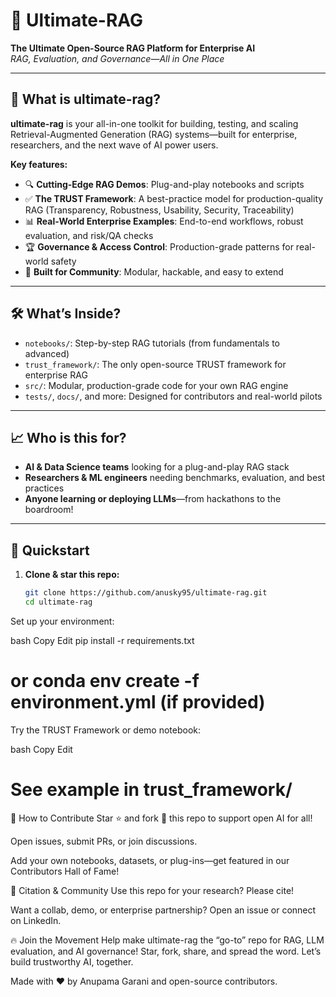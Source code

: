 # 🚀 Ultimate-RAG

**The Ultimate Open-Source RAG Platform for Enterprise AI**  
_RAG, Evaluation, and Governance—All in One Place_

---

## 🌟 What is ultimate-rag?

**ultimate-rag** is your all-in-one toolkit for building, testing, and scaling Retrieval-Augmented Generation (RAG) systems—built for enterprise, researchers, and the next wave of AI power users.

**Key features:**
- 🔍 **Cutting-Edge RAG Demos**: Plug-and-play notebooks and scripts
- ✅ **The TRUST Framework**: A best-practice model for production-quality RAG (Transparency, Robustness, Usability, Security, Traceability)
- 📊 **Real-World Enterprise Examples**: End-to-end workflows, robust evaluation, and risk/QA checks
- 🏆 **Governance & Access Control**: Production-grade patterns for real-world safety
- 🚦 **Built for Community**: Modular, hackable, and easy to extend

---

## 🛠️ What’s Inside?

- `notebooks/`: Step-by-step RAG tutorials (from fundamentals to advanced)
- `trust_framework/`: The only open-source TRUST framework for enterprise RAG
- `src/`: Modular, production-grade code for your own RAG engine
- `tests/`, `docs/`, and more: Designed for contributors and real-world pilots

---

## 📈 Who is this for?

- **AI & Data Science teams** looking for a plug-and-play RAG stack  
- **Researchers & ML engineers** needing benchmarks, evaluation, and best practices  
- **Anyone learning or deploying LLMs**—from hackathons to the boardroom!

---

## 🚀 Quickstart

1. **Clone & star this repo:**  
   ```bash
   git clone https://github.com/anusky95/ultimate-rag.git
   cd ultimate-rag
Set up your environment:

bash
Copy
Edit
pip install -r requirements.txt
# or conda env create -f environment.yml (if provided)
Try the TRUST Framework or demo notebook:

bash
Copy
Edit
# See example in trust_framework/
🫶 How to Contribute
Star ⭐️ and fork 🍴 this repo to support open AI for all!

Open issues, submit PRs, or join discussions.

Add your own notebooks, datasets, or plug-ins—get featured in our Contributors Hall of Fame!

📣 Citation & Community
Use this repo for your research? Please cite!

Want a collab, demo, or enterprise partnership? Open an issue or connect on LinkedIn.

🔥 Join the Movement
Help make ultimate-rag the “go-to” repo for RAG, LLM evaluation, and AI governance!
Star, fork, share, and spread the word.
Let’s build trustworthy AI, together.

Made with ❤️ by Anupama Garani and open-source contributors.
